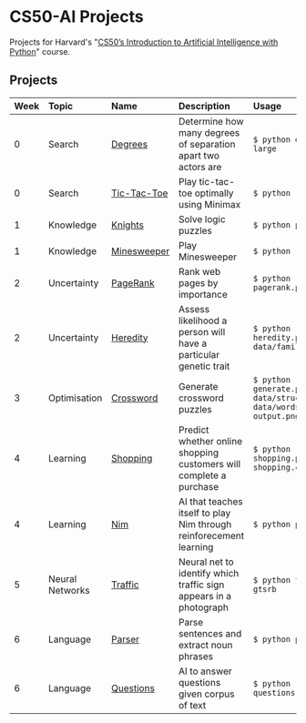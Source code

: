 # CS50-AI Projects

Projects for Harvard's "[CS50’s Introduction to Artificial Intelligence with Python](https://cs50.harvard.edu/ai/2020/)" course.

## Projects

| Week | Topic   | Name | Description | Usage |
| :--- | :------ | :--- | :---------- | :---- | 
| 0    | Search  | [Degrees](degrees) | Determine how many degrees of separation apart two actors are    | `$ python degrees.py large` |
| 0    | Search | [Tic-Tac-Toe](tictactoe) | Play tic-tac-toe optimally using Minimax | `$ python runner.py`|
| 1    | Knowledge | [Knights](knights) | Solve logic puzzles | `$ python puzzle.py` | 
| 1    | Knowledge | [Minesweeper](minesweeper) | Play Minesweeper  | `$ python runner.py` | 
| 2    | Uncertainty | [PageRank](pagerank) | Rank web pages by importance | `$ python pagerank.py corpus0`|
| 2    | Uncertainty | [Heredity](heredity) | Assess likelihood a person will have a particular genetic trait | `$ python heredity.py data/family0.csv` |
| 3    | Optimisation | [Crossword](crossword) | Generate crossword puzzles | `$ python generate.py data/structure1.txt data/words1.txt output.png` | 
| 4    | Learning | [Shopping](shopping) | Predict whether online shopping customers will complete a purchase | `$ python shopping.py shopping.csv` | 
| 4    | Learning | [Nim](nim) | AI that teaches itself to play Nim through reinforecement learning | `$ python play.py`| 
| 5    | Neural Networks  | [Traffic](traffic) | Neural net to identify which traffic sign appears in a photograph  | `$ python traffic.py gtsrb` | 
| 6    | Language | [Parser](parser) | Parse sentences and extract noun phrases | `$ python parser.py` |
| 6    | Language | [Questions](questions) | AI to answer questions given corpus of text | `$ python questions.py corpus`| 
